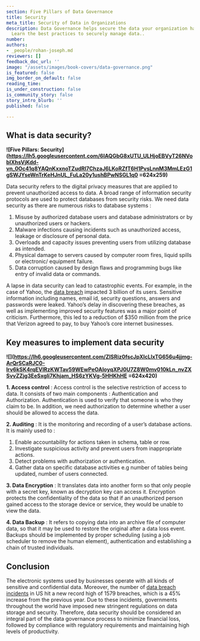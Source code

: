 ```yaml
---
section: Five Pillars of Data Governance
title: Security
meta_title: Security of Data in Organizations
description: Data Governance helps secure the data your organization has access to.
  Learn the best practices to securely manage data..
number: 
authors:
- _people/rohan-joseph.md
reviewers: []
feedback_doc_url: ''
image: "/assets/images/book-covers/data-governance.png"
is_featured: false
img_border_on_default: false
reading_time: 
is_under_construction: false
is_community_story: false
story_intro_blurb: ''
published: false

---
```

## **What is data security?**

**![Five Pillars: Security](https://lh5.googleusercontent.com/6lAQGbG8xUTU_ULHjoEBVyT26NVobIXhsVjKdd-vn_0Oc41q8YAQnKxxnoTZudRl7ChzaJ6LKoRZfT6H1PvsLnnM3MmLEzG1gSWJYseWnTrKeHJnUL_FuLa20y1ushBPwNSGL1q0 =624x259)**

Data security refers to the digital privacy measures that are applied to prevent unauthorized access to data. A broad range of information security protocols are used to protect databases from security risks. We need data security as there are numerous risks to database systems :

1. Misuse by authorized database users and database administrators or by unauthorized users or hackers.
2. Malware infections causing incidents such as unauthorized access, leakage or disclosure of personal data.
3. Overloads and capacity issues preventing users from utilizing database as intended.
4. Physical damage to servers caused by computer room fires, liquid spills or electronic/ equipment failure.
5. Data corruption caused by design flaws and programming bugs like entry of invalid data or commands.

A lapse in data security can lead to catastrophic events. For example, in the case of Yahoo, the [data breach](http://money.cnn.com/2017/10/03/technology/business/yahoo-breach-3-billion-accounts/index.html) impacted 3 billion of its users. Sensitive information including names, email id, security questions, answers and passwords were leaked. Yahoo’s delay in discovering these breaches, as well as implementing improved security features was a major point of criticism. Furthermore, this led to a reduction of $350 million from the price that Verizon agreed to pay, to buy Yahoo’s core internet businesses.

## **Key measures to implement data security**

**![](https://lh6.googleusercontent.com/ZISRiz0fscJpXIcLlxTG656u4jjmg-ArQrSCaRJC0-lrv6kSK4rqEVIRzKWTav59WEwPeOAIoyqXPJ0U7Z8W0mv010kLn_nvZXSvvZZjg3EeSxgli7Khjam_HS6zYKVg-5HHKhHE =624x420)**

**1. Access control** : Access control is the selective restriction of access to data. It consists of two main components : Authentication and Authorization. Authentication is used to verify that someone is who they claim to be. In addition, we need authorization to determine whether a user should be allowed to access the data.

**2. Auditing** : It is the monitoring and recording of a user’s database actions. It is mainly used to :

1. Enable accountability for actions taken in schema, table or row.
2. Investigate suspicious activity and prevent users from inappropriate actions.
3. Detect problems with authorization or authentication.
4. Gather data on specific database activities e.g number of tables being updated, number of users connected.

**3. Data Encryption** : It translates data into another form so that only people with a secret key, known as decryption key can access it. Encryption protects the confidentiality of the data so that if an unauthorized person gained access to the storage device or service, they would be unable to view the data.

**4. Data Backup** : It refers to copying data into an archive file of computer data, so that it may be used to restore the original after a data loss event. Backups should be implemented by proper scheduling (using a job scheduler to remove the human element), authentication and establishing a chain of trusted individuals.

## **Conclusion**

The electronic systems used by businesses operate with all kinds of sensitive and confidential data. Moreover, the number of [data breach incidents](https://www.idtheftcenter.org/2017-data-breaches) in US hit a new record high of 1579 breaches, which is a 45% increase from the previous year. Due to these incidents, governments throughout the world have imposed new stringent regulations on data storage and security. Therefore, data security should be considered an integral part of the data governance process to minimize financial loss, followed by compliance with regulatory requirements and maintaining high levels of productivity.